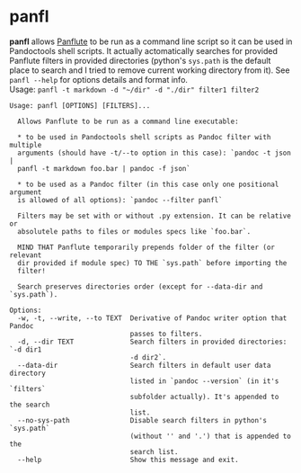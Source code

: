 # panfl

**panfl** allows [Panflute](https://github.com/sergiocorreia/panflute) to be run as a command line script so it can be used in Pandoctools shell scripts. It actually actomatically searches for provided Panflute filters in provided directories (python's `sys.path` is the default place to search and I tried to remove current working directory from it). See `panfl --help` for options details and format info.  
Usage: `panfl -t markdown -d "~/dir" -d "./dir" filter1 filter2`

```
Usage: panfl [OPTIONS] [FILTERS]...

  Allows Panflute to be run as a command line executable:

  * to be used in Pandoctools shell scripts as Pandoc filter with multiple
  arguments (should have -t/--to option in this case): `pandoc -t json |
  panfl -t markdown foo.bar | pandoc -f json`

  * to be used as a Pandoc filter (in this case only one positional argument
  is allowed of all options): `pandoc --filter panfl`

  Filters may be set with or without .py extension. It can be relative or
  absolutele paths to files or modules specs like `foo.bar`.

  MIND THAT Panflute temporarily prepends folder of the filter (or relevant
  dir provided if module spec) TO THE `sys.path` before importing the
  filter!

  Search preserves directories order (except for --data-dir and `sys.path`).

Options:
  -w, -t, --write, --to TEXT  Derivative of Pandoc writer option that Pandoc
                              passes to filters.
  -d, --dir TEXT              Search filters in provided directories: `-d dir1
                              -d dir2`.
  --data-dir                  Search filters in default user data directory
                              listed in `pandoc --version` (in it's `filters`
                              subfolder actually). It's appended to the search
                              list.
  --no-sys-path               Disable search filters in python's `sys.path`
                              (without '' and '.') that is appended to the
                              search list.
  --help                      Show this message and exit.
```

